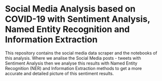 # Social Media Analysis based on COVID-19 with Sentiment Analysis, Named Entity Recognition and Information Extraction
This repository contains the social media data scraper and the notebooks of this analysis. Where we analise the Social Media posts - tweets with Sentiment Analysis then we analyse this results with Named Entity Recognition (NER) and Information Extraction methods to get a more accurate and detailed picture of this sentiment results.
